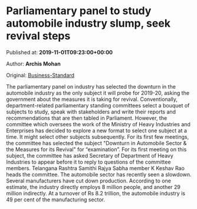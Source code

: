 
# Parliamentary panel to study automobile industry slump, seek revival steps

Published at: **2019-11-01T09:23:00+00:00**

Author: **Archis Mohan**

Original: [Business-Standard](https://www.business-standard.com/article/economy-policy/parliamentary-panel-to-study-automobile-industry-slump-seek-revival-steps-119110100745_1.html)

The parliamentary panel on industry has selected the downturn in the automobile industry as the only subject it will probe for 2019-20, asking the government about the measures it is taking for revival.
Conventionally, department-related parliamentary standing committees select a bouquet of subjects to study, speak with stakeholders and write their reports and recommendations that are then tabled in Parliament.
However, the committee which oversees the work of the Ministry of Heavy Industries and Enterprises has decided to explore a new format to select one subject at a time. It might select other subjects subsequently.
For its first few meetings, the committee has selected the subject "Downturn in Automobile Sector & the Measures for its Revival" for “examination”.
For its first meeting on this subject, the committee has asked Secretary of Department of Heavy Industries to appear before it to reply to questions of the committee members. Telangana Rashtra Samithi Rajya Sabha member K Keshav Rao heads the committee.
The automobile sector has recently seen a slowdown. Several manufacturers have cut down production. According to one estimate, the industry directly employs 8 million people, and another 29 million indirectly. At a turnover of Rs 8.2 trillion, the automobile industry is 49 per cent of the manufacturing sector.
